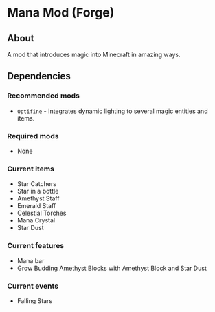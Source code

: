 # Mana Mod (Forge)

## About
A mod that introduces magic into Minecraft in amazing ways.

## Dependencies
### Recommended mods
* `Optifine` - Integrates dynamic lighting to several magic entities and items.

### Required mods
* None

### Current items
* Star Catchers
* Star in a bottle
* Amethyst Staff
* Emerald Staff
* Celestial Torches
* Mana Crystal
* Star Dust

### Current features
* Mana bar
* Grow Budding Amethyst Blocks with Amethyst Block and Star Dust

### Current events
* Falling Stars
